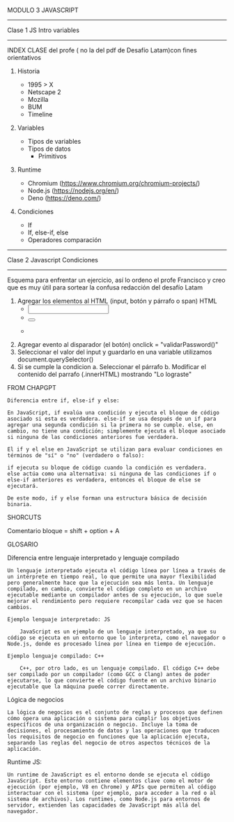 MODULO 3 JAVASCRIPT

---

Clase 1 JS Intro variables

---

INDEX CLASE del profe ( no la del pdf de Desafío Latam)con fines orientativos

1. Historia
   - 1995 > X
   - Netscape 2
   - Mozilla
   - BUM
   - Timeline
2. Variables
   - Tipos de variables
   - Tipos de datos
     - Primitivos
3. Runtime

   - Chromium (https://www.chromium.org/chromium-projects/)

   * Node.js (https://nodejs.org/en/)
   * Deno (https://deno.com/)

4. Condiciones
   - If
   - If, else-if, else
   - Operadores comparación

---

Clase 2 Javascript Condiciones

---

Esquema para enfrentar un ejercicio, así lo ordeno el profe Francisco y creo que es muy útil para sortear la confusa redacción del desafío Latam

1. Agregar los elementos al HTML (input, botón y párrafo o span)
   HTML
   - <input id/>
   - <button onclick="validarPassword()">
   - <p>
2. Agregar evento al disparador (el botón)
   onclick = "validarPassword()"
3. Seleccionar el valor del input y guardarlo en una variable
   utilizamos document.querySelector()
4. Si se cumple la condicion
   a. Seleccionar el párrafo
   b. Modificar el contenido del parrafo (.innerHTML) mostrando "Lo lograste"

FROM CHAPGPT

    Diferencia entre if, else-if y else:

    En JavaScript, if evalúa una condición y ejecuta el bloque de código asociado si esta es verdadera. else-if se usa después de un if para agregar una segunda condición si la primera no se cumple. else, en cambio, no tiene una condición; simplemente ejecuta el bloque asociado si ninguna de las condiciones anteriores fue verdadera.

    El if y el else en JavaScript se utilizan para evaluar condiciones en términos de "sí" o "no" (verdadero o falso):

    if ejecuta su bloque de código cuando la condición es verdadera.
    else actúa como una alternativa: si ninguna de las condiciones if o else-if anteriores es verdadera, entonces el bloque de else se ejecutará.

    De este modo, if y else forman una estructura básica de decisión binaria.

SHORCUTS

Comentario bloque = shift + option + A

GLOSARIO

Diferencia entre lenguaje interpretado y lenguaje compilado

    Un lenguaje interpretado ejecuta el código línea por línea a través de un intérprete en tiempo real, lo que permite una mayor flexibilidad pero generalmente hace que la ejecución sea más lenta. Un lenguaje compilado, en cambio, convierte el código completo en un archivo ejecutable mediante un compilador antes de su ejecución, lo que suele mejorar el rendimiento pero requiere recompilar cada vez que se hacen cambios.

    Ejemplo lenguaje interpretado: JS

        JavaScript es un ejemplo de un lenguaje interpretado, ya que su código se ejecuta en un entorno que lo interpreta, como el navegador o Node.js, donde es procesado línea por línea en tiempo de ejecución.

    Ejemplo lenguaje compilado: C++

        C++, por otro lado, es un lenguaje compilado. El código C++ debe ser compilado por un compilador (como GCC o Clang) antes de poder ejecutarse, lo que convierte el código fuente en un archivo binario ejecutable que la máquina puede correr directamente.

Lógica de negocios

    La lógica de negocios es el conjunto de reglas y procesos que definen cómo opera una aplicación o sistema para cumplir los objetivos específicos de una organización o negocio. Incluye la toma de decisiones, el procesamiento de datos y las operaciones que traducen los requisitos de negocio en funciones que la aplicación ejecuta, separando las reglas del negocio de otros aspectos técnicos de la aplicación.

Runtime JS:

    Un runtime de JavaScript es el entorno donde se ejecuta el código JavaScript. Este entorno contiene elementos clave como el motor de ejecución (por ejemplo, V8 en Chrome) y APIs que permiten al código interactuar con el sistema (por ejemplo, para acceder a la red o al sistema de archivos). Los runtimes, como Node.js para entornos de servidor, extienden las capacidades de JavaScript más allá del navegador.
